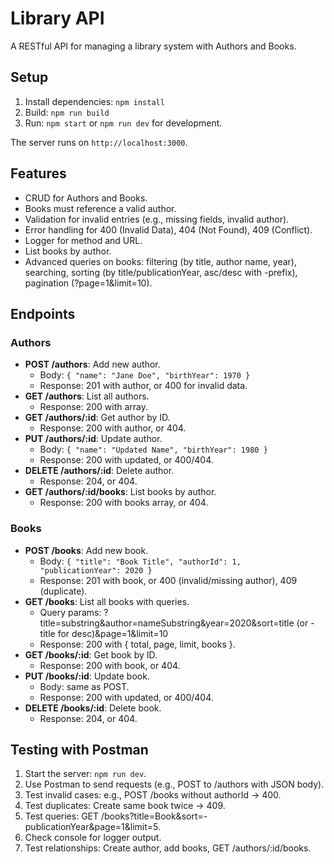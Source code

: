 # Library API

A RESTful API for managing a library system with Authors and Books.

## Setup
1. Install dependencies: `npm install`
2. Build: `npm run build`
3. Run: `npm start` or `npm run dev` for development.

The server runs on `http://localhost:3000`.

## Features
- CRUD for Authors and Books.
- Books must reference a valid author.
- Validation for invalid entries (e.g., missing fields, invalid author).
- Error handling for 400 (Invalid Data), 404 (Not Found), 409 (Conflict).
- Logger for method and URL.
- List books by author.
- Advanced queries on books: filtering (by title, author name, year), searching, sorting (by title/publicationYear, asc/desc with -prefix), pagination (?page=1&limit=10).

## Endpoints

### Authors
- **POST /authors**: Add new author.
  - Body: `{ "name": "Jane Doe", "birthYear": 1970 }`
  - Response: 201 with author, or 400 for invalid data.
- **GET /authors**: List all authors.
  - Response: 200 with array.
- **GET /authors/:id**: Get author by ID.
  - Response: 200 with author, or 404.
- **PUT /authors/:id**: Update author.
  - Body: `{ "name": "Updated Name", "birthYear": 1980 }`
  - Response: 200 with updated, or 400/404.
- **DELETE /authors/:id**: Delete author.
  - Response: 204, or 404.
- **GET /authors/:id/books**: List books by author.
  - Response: 200 with books array, or 404.

### Books
- **POST /books**: Add new book.
  - Body: `{ "title": "Book Title", "authorId": 1, "publicationYear": 2020 }`
  - Response: 201 with book, or 400 (invalid/missing author), 409 (duplicate).
- **GET /books**: List all books with queries.
  - Query params: ?title=substring&author=nameSubstring&year=2020&sort=title (or -title for desc)&page=1&limit=10
  - Response: 200 with { total, page, limit, books }.
- **GET /books/:id**: Get book by ID.
  - Response: 200 with book, or 404.
- **PUT /books/:id**: Update book.
  - Body: same as POST.
  - Response: 200 with updated, or 400/404.
- **DELETE /books/:id**: Delete book.
  - Response: 204, or 404.

## Testing with Postman
1. Start the server: `npm run dev`.
2. Use Postman to send requests (e.g., POST to /authors with JSON body).
3. Test invalid cases: e.g., POST /books without authorId → 400.
4. Test duplicates: Create same book twice → 409.
5. Test queries: GET /books?title=Book&sort=-publicationYear&page=1&limit=5.
6. Check console for logger output.
7. Test relationships: Create author, add books, GET /authors/:id/books.